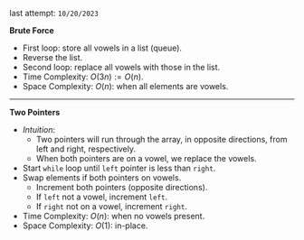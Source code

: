 last attempt: `10/20/2023`

**Brute Force**
- First loop: store all vowels in a list (queue). 
- Reverse the list. 
- Second loop: replace all vowels with those in the list. 
- Time Complexity: $O(3n):=O(n)$. 
- Space Complexity: $O(n)$: when all elements are vowels. 

---

**Two Pointers**
- *Intuition*: 
  - Two pointers will run through the array, in opposite directions, from left and right, respectively. 
  - When both pointers are on a vowel, we replace the vowels. 
- Start `while` loop until `left` pointer is less than `right`. 
- Swap elements if both pointers on vowels. 
  - Increment both pointers (opposite directions). 
  - If `left` not a vowel, increment `left`. 
  - If `right` not on a vowel, increment `right`. 
- Time Complexity: $O(n)$: when no vowels present. 
- Space Complexity: $O(1)$: in-place. 
